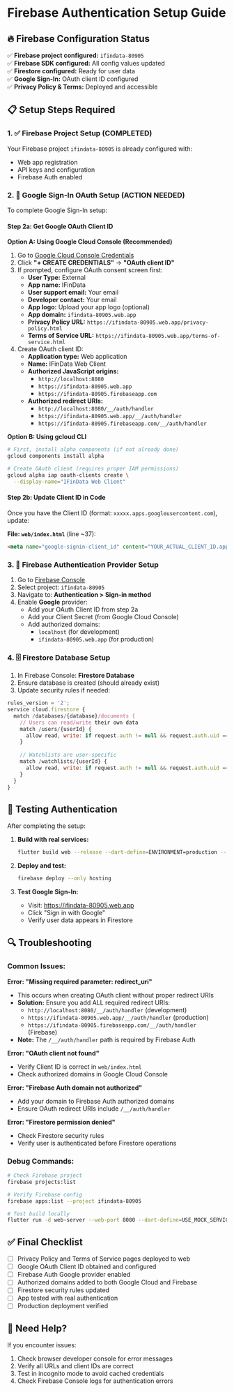 # Firebase Authentication Setup Guide

## 🔥 Firebase Configuration Status
✅ **Firebase project configured:** `ifindata-80905`  
✅ **Firebase SDK configured:** All config values updated  
✅ **Firestore configured:** Ready for user data  
✅ **Google Sign-In:** OAuth client ID configured  
✅ **Privacy Policy & Terms:** Deployed and accessible  

## 📋 Setup Steps Required

### 1. ✅ Firebase Project Setup (COMPLETED)
Your Firebase project `ifindata-80905` is already configured with:
- Web app registration
- API keys and configuration
- Firebase Auth enabled

### 2. 🔧 Google Sign-In OAuth Setup (ACTION NEEDED)

To complete Google Sign-In setup:

#### Step 2a: Get Google OAuth Client ID

**Option A: Using Google Cloud Console (Recommended)**
1. Go to [Google Cloud Console Credentials](https://console.cloud.google.com/apis/credentials?project=ifindata-80905)
2. Click **"+ CREATE CREDENTIALS"** → **"OAuth client ID"**
3. If prompted, configure OAuth consent screen first:
   - **User Type:** External
   - **App name:** IFinData
   - **User support email:** Your email
   - **Developer contact:** Your email
   - **App logo:** Upload your app logo (optional)
   - **App domain:** `ifindata-80905.web.app`
   - **Privacy Policy URL:** `https://ifindata-80905.web.app/privacy-policy.html`
   - **Terms of Service URL:** `https://ifindata-80905.web.app/terms-of-service.html`
4. Create OAuth client ID:
   - **Application type:** Web application
   - **Name:** IFinData Web Client
   - **Authorized JavaScript origins:** 
     - `http://localhost:8080`
     - `https://ifindata-80905.web.app`
     - `https://ifindata-80905.firebaseapp.com`
   - **Authorized redirect URIs:**
     - `http://localhost:8080/__/auth/handler`
     - `https://ifindata-80905.web.app/__/auth/handler`
     - `https://ifindata-80905.firebaseapp.com/__/auth/handler`

**Option B: Using gcloud CLI**
```bash
# First, install alpha components (if not already done)
gcloud components install alpha

# Create OAuth client (requires proper IAM permissions)
gcloud alpha iap oauth-clients create \
  --display-name="IFinData Web Client"
```

#### Step 2b: Update Client ID in Code
Once you have the Client ID (format: `xxxxx.apps.googleusercontent.com`), update:

**File: `web/index.html`** (line ~37):
```html
<meta name="google-signin-client_id" content="YOUR_ACTUAL_CLIENT_ID.apps.googleusercontent.com">
```

### 3. 🔐 Firebase Authentication Provider Setup

1. Go to [Firebase Console](https://console.firebase.google.com/)
2. Select project: `ifindata-80905`
3. Navigate to: **Authentication > Sign-in method**
4. Enable **Google** provider:
   - Add your OAuth Client ID from step 2a
   - Add your Client Secret (from Google Cloud Console)
   - Add authorized domains:
     - `localhost` (for development)
     - `ifindata-80905.web.app` (for production)

### 4. 🗄️ Firestore Database Setup

1. In Firebase Console: **Firestore Database**
2. Ensure database is created (should already exist)
3. Update security rules if needed:

```javascript
rules_version = '2';
service cloud.firestore {
  match /databases/{database}/documents {
    // Users can read/write their own data
    match /users/{userId} {
      allow read, write: if request.auth != null && request.auth.uid == userId;
    }
    
    // Watchlists are user-specific
    match /watchlists/{userId} {
      allow read, write: if request.auth != null && request.auth.uid == userId;
    }
  }
}
```

## 🧪 Testing Authentication

After completing the setup:

1. **Build with real services:**
   ```bash
   flutter build web --release --dart-define=ENVIRONMENT=production --dart-define=USE_MOCK_SERVICES=false
   ```

2. **Deploy and test:**
   ```bash
   firebase deploy --only hosting
   ```

3. **Test Google Sign-In:**
   - Visit: https://ifindata-80905.web.app
   - Click "Sign in with Google"
   - Verify user data appears in Firestore

## 🔍 Troubleshooting

### Common Issues:

**Error: "Missing required parameter: redirect_uri"**
- This occurs when creating OAuth client without proper redirect URIs
- **Solution:** Ensure you add ALL required redirect URIs:
  - `http://localhost:8080/__/auth/handler` (development)
  - `https://ifindata-80905.web.app/__/auth/handler` (production)
  - `https://ifindata-80905.firebaseapp.com/__/auth/handler` (Firebase)
- **Note:** The `/__/auth/handler` path is required by Firebase Auth

**Error: "OAuth client not found"**
- Verify Client ID is correct in `web/index.html`
- Check authorized domains in Google Cloud Console

**Error: "Firebase Auth domain not authorized"**
- Add your domain to Firebase Auth authorized domains
- Ensure OAuth redirect URIs include `/__/auth/handler`

**Error: "Firestore permission denied"**
- Check Firestore security rules
- Verify user is authenticated before Firestore operations

### Debug Commands:
```bash
# Check Firebase project
firebase projects:list

# Verify Firebase config
firebase apps:list --project ifindata-80905

# Test build locally
flutter run -d web-server --web-port 8080 --dart-define=USE_MOCK_SERVICES=false
```

## ✅ Final Checklist

- [ ] Privacy Policy and Terms of Service pages deployed to web
- [ ] Google OAuth Client ID obtained and configured
- [ ] Firebase Auth Google provider enabled
- [ ] Authorized domains added to both Google Cloud and Firebase
- [ ] Firestore security rules updated
- [ ] App tested with real authentication
- [ ] Production deployment verified

## 📧 Need Help?

If you encounter issues:
1. Check browser developer console for error messages
2. Verify all URLs and client IDs are correct
3. Test in incognito mode to avoid cached credentials
4. Check Firebase Console logs for authentication errors
